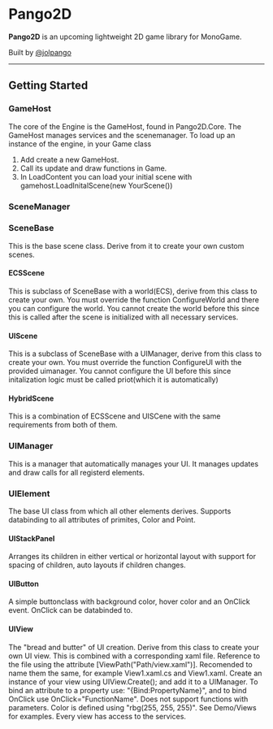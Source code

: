 # Pango2D

**Pango2D** is an upcoming lightweight 2D game library for MonoGame.

Built by [@jolpango](https://github.com/jolpango)

---

## Getting Started

### GameHost

The core of the Engine is the GameHost, found in Pango2D.Core. The GameHost manages services and the scenemanager.
To load up an instance of the engine, in your Game class

1. Add create a new GameHost.
2. Call its update and draw functions in Game.
3. In LoadContent you can load your initial scene with gamehost.LoadInitalScene(new YourScene())

### SceneManager

### SceneBase

This is the base scene class. Derive from it to create your own custom scenes.

#### ECSScene

This is subclass of SceneBase with a world(ECS), derive from this class to create your own. You must override the function ConfigureWorld and there you can configure the world. You cannot create the world before this since this is called after the scene is initialized with all necessary services.

#### UIScene

This is a subclass of SceneBase with a UIManager, derive from this class to create your own. You must override the function ConfigureUI with the provided uimanager. You cannot configure the UI before this since initalization logic must be called priot(which it is automatically)

#### HybridScene

This is a combination of ECSScene and UISCene with the same requirements from both of them.

### UIManager

This is a manager that automatically manages your UI. It manages updates and draw calls for all registerd elements.

### UIElement

The base UI class from which all other elements derives. Supports databinding to all attributes of primites, Color and Point.

#### UIStackPanel

Arranges its children in either vertical or horizontal layout with support for spacing of children, auto layouts if children changes.

#### UIButton

A simple buttonclass with background color, hover color and an OnClick event. OnClick can be databinded to.

#### UIView

The "bread and butter" of UI creation. Derive from this class to create your own UI view. This is combined with a corresponding xaml file. Reference to the file using the attribute [ViewPath("Path/view.xaml")]. Recomended to name them the same, for example View1.xaml.cs and View1.xaml. Create an instance of your view using UIView.Create<View1>(); and add it to a UIManager. To bind an attribute to a property use: "{Bind:PropertyName}", and to bind OnClick use OnClick="FunctionName". Does not support functions with parameters. Color is defined using "rbg(255, 255, 255)". See Demo/Views for examples. Every view has access to the services.

